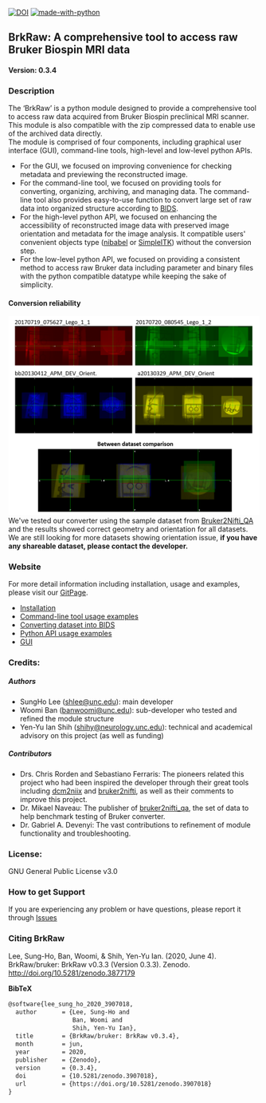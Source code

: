 [![DOI](https://zenodo.org/badge/245546149.svg)](https://zenodo.org/badge/latestdoi/245546149)
[![made-with-python](https://img.shields.io/badge/Made%20with-Python-1f425f.svg)](https://www.python.org/)

## BrkRaw: A comprehensive tool to access raw Bruker Biospin MRI data
#### Version: 0.3.4

### Description

The ‘BrkRaw’ is a python module designed to provide a comprehensive tool to access raw data acquired from 
Bruker Biospin preclinical MRI scanner. This module is also compatible with the zip compressed data 
to enable use of the archived data directly.  
The module is comprised of four components, including graphical user interface (GUI), command-line tools, 
high-level and low-level python APIs.
- For the GUI, we focused on improving convenience for checking metadata and previewing the reconstructed image.
- For the command-line tool, we focused on providing tools for converting, organizing, archiving, and managing data.
The command-line tool also provides easy-to-use function to convert large set of raw data into organized structure
according to [BIDS](https://bids.neuroimaging.io).
- For the high-level python API, we focused on enhancing the accessibility of reconstructed image data with 
preserved image orientation and metadata for the image analysis. 
It compatible users' convenient objects type ([nibabel](https://nipy.org/nibabel/) or 
[SimpleITK](https://simpleitk.readthedocs.io/en/master/gettingStarted.html#python-binary-files)) 
without the conversion step. 
- For the low-level python API, we focused on providing a consistent method to access raw Bruker data including 
parameter and binary files with the python compatible datatype while keeping the sake of simplicity.

#### Conversion reliability
![Robust Orientation](imgs/bruker2nifti_qa.png)
We've tested our converter using the sample dataset from [Bruker2Nifti_QA](https://gitlab.com/naveau/bruker2nifti_qa) 
and the results showed correct geometry and orientation for all datasets.
We are still looking for more datasets showing orientation issue, 
**if you have any shareable dataset, please contact the developer.**


### Website
For more detail information including installation, usage and examples, 
please visit our [GitPage](https://brkraw.github.io).

- [Installation](https://brkraw.github.io/docs/gs_inst.html)
- [Command-line tool usage examples](https://brkraw.github.io/docs/gs_nii.html)
- [Converting dataset into BIDS](https://brkraw.github.io/docs/gs_bids.html)
- [Python API usage examples](https://brkraw.github.io/docs/ap_parent.html)
- [GUI](https://brkraw.github.io/docs/gs_gui.html)


### Credits:
##### Authors
- SungHo Lee (shlee@unc.edu): main developer
- Woomi Ban (banwoomi@unc.edu): sub-developer who tested and refined the module structure
- Yen-Yu Ian Shih (shihy@neurology.unc.edu): technical and academical advisory on this project (as well as funding)
##### Contributors
- Drs. Chris Rorden and Sebastiano Ferraris: The pioneers related this project who had been inspired the developer
 through their great tools including [dcm2niix](https://github.com/rordenlab/dcm2niix) and 
 [bruker2nifti](https://github.com/SebastianoF/bruker2nifti), as well as their comments to improve this project. 
- Dr. Mikael Naveau: The publisher of 
[bruker2nifti_qa](https://gitlab.com/naveau/bruker2nifti_qa), the set of data 
to help benchmark testing of Bruker converter.
- Dr. Gabriel A. Devenyi: The vast contributions to refinement of module functionality and troubleshooting.

### License:
GNU General Public License v3.0

### How to get Support
If you are experiencing any problem or have questions, please report it through 
[Issues](https://github.com/BrkRaw/bruker/issues)

### Citing BrkRaw
Lee, Sung-Ho, Ban, Woomi, & Shih, Yen-Yu Ian. (2020, June 4). BrkRaw/bruker: BrkRaw v0.3.3 (Version 0.3.3). 
Zenodo. http://doi.org/10.5281/zenodo.3877179


**BibTeX**
```
@software{lee_sung_ho_2020_3907018,
  author       = {Lee, Sung-Ho and
                  Ban, Woomi and
                  Shih, Yen-Yu Ian},
  title        = {BrkRaw/bruker: BrkRaw v0.3.4},
  month        = jun,
  year         = 2020,
  publisher    = {Zenodo},
  version      = {0.3.4},
  doi          = {10.5281/zenodo.3907018},
  url          = {https://doi.org/10.5281/zenodo.3907018}
}
```
